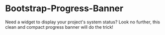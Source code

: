 # Bootstrap-Progress-Banner
Need a widget to display your project's system status? Look no further, this clean and compact progress banner will do the trick!



